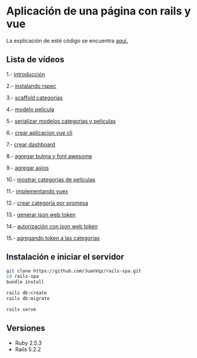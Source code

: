 # Aplicación de una página con rails y vue

La explicación de esté código se encuentra [aquí.](https://www.youtube.com/watch?v=vWgmZsInG1s&list=PL4yLj0azo9NU-qUCvSUZSm92gdxFJAWRc)

## Lista de vídeos
1.- [introducción](https://www.youtube.com/watch?v=vWgmZsInG1s&list=PL4yLj0azo9NU-qUCvSUZSm92gdxFJAWRc&index=2&t=1s)

2.- [instalando rspec](https://www.youtube.com/watch?v=Muicjq22_7o&list=PL4yLj0azo9NU-qUCvSUZSm92gdxFJAWRc&index=2)

3.- [scaffold categorias](https://www.youtube.com/watch?v=fE8KVqDsDpg&list=PL4yLj0azo9NU-qUCvSUZSm92gdxFJAWRc&index=3)

4.- [modelo pelicula](https://www.youtube.com/watch?v=fE8KVqDsDpg&list=PL4yLj0azo9NU-qUCvSUZSm92gdxFJAWRc&index=4)

5.- [serializar modelos categorias y peliculas](https://www.youtube.com/watch?v=fE8KVqDsDpg&list=PL4yLj0azo9NU-qUCvSUZSm92gdxFJAWRc&index=5)

6.- [crear aplicacion vue cli](https://www.youtube.com/watch?v=fE8KVqDsDpg&list=PL4yLj0azo9NU-qUCvSUZSm92gdxFJAWRc&index=6)

7.- [crear dashboard](https://www.youtube.com/watch?v=fE8KVqDsDpg&list=PL4yLj0azo9NU-qUCvSUZSm92gdxFJAWRc&index=7)

8.- [agregar bulma y font awesome](https://www.youtube.com/watch?v=fE8KVqDsDpg&list=PL4yLj0azo9NU-qUCvSUZSm92gdxFJAWRc&index=8)

9.- [agregar axios](https://www.youtube.com/watch?v=fE8KVqDsDpg&list=PL4yLj0azo9NU-qUCvSUZSm92gdxFJAWRc&index=9)

10.- [mostrar categorías de películas](https://www.youtube.com/watch?v=fE8KVqDsDpg&list=PL4yLj0azo9NU-qUCvSUZSm92gdxFJAWRc&index=10)

11.- [implementando vuex](https://www.youtube.com/watch?v=fE8KVqDsDpg&list=PL4yLj0azo9NU-qUCvSUZSm92gdxFJAWRc&index=11)

12.- [crear categoría por promesa](https://www.youtube.com/watch?v=fE8KVqDsDpg&list=PL4yLj0azo9NU-qUCvSUZSm92gdxFJAWRc&index=12)

13.- [generar json web token](https://www.youtube.com/watch?v=fE8KVqDsDpg&list=PL4yLj0azo9NU-qUCvSUZSm92gdxFJAWRc&index=13)

14.- [autorización con json web token](https://www.youtube.com/watch?v=fE8KVqDsDpg&list=PL4yLj0azo9NU-qUCvSUZSm92gdxFJAWRc&index=14)

15.- [agregando token a las categorias](https://www.youtube.com/watch?v=fE8KVqDsDpg&list=PL4yLj0azo9NU-qUCvSUZSm92gdxFJAWRc&index=15)

## Instalación e iniciar el servidor
```sh
git clone https://github.com/JuanVqz/rails-spa.git
cd rails-spa
bundle install

rails db:create
rails db:migrate

rails serve
```

## Versiones
 * Ruby 2.5.3
 * Rails 5.2.2

